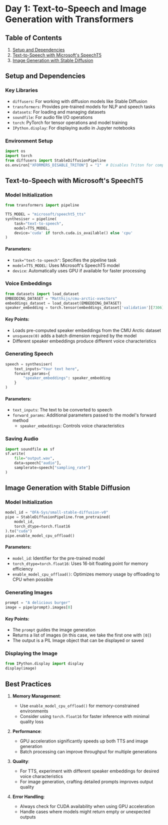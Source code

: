 # Day 1: Text-to-Speech and Image Generation with Transformers

## Table of Contents
1. [Setup and Dependencies](#setup-and-dependencies)
2. [Text-to-Speech with Microsoft's SpeechT5](#text-to-speech-with-speecht5)
3. [Image Generation with Stable Diffusion](#image-generation-with-stable-diffusion)

## Setup and Dependencies

### Key Libraries
- `diffusers`: For working with diffusion models like Stable Diffusion
- `transformers`: Provides pre-trained models for NLP and speech tasks
- `datasets`: For loading and managing datasets
- `soundfile`: For audio file I/O operations
- `torch`: PyTorch for tensor operations and model training
- `IPython.display`: For displaying audio in Jupyter notebooks

### Environment Setup
```python
import os
import torch
from diffusers import StableDiffusionPipeline
os.environ["XFORMERS_DISABLE_TRITON"] = "1"  # Disables Triton for compatibility
```

## Text-to-Speech with Microsoft's SpeechT5

### Model Initialization
```python
from transformers import pipeline

TTS_MODEL = "microsoft/speecht5_tts"
synthesiser = pipeline(
    task="text-to-speech",
    model=TTS_MODEL,
    device='cuda' if torch.cuda.is_available() else 'cpu'
)
```

#### Parameters:
- `task="text-to-speech"`: Specifies the pipeline task
- `model=TTS_MODEL`: Uses Microsoft's SpeechT5 model
- `device`: Automatically uses GPU if available for faster processing

### Voice Embeddings
```python
from datasets import load_dataset
EMBEDDING_DATASET = "Matthijs/cmu-arctic-xvectors"
embeddings_dataset = load_dataset(EMBEDDING_DATASET)
speaker_embedding = torch.tensor(embeddings_dataset['validation'][7306]["xvector"]).unsqueeze(0)
```

#### Key Points:
- Loads pre-computed speaker embeddings from the CMU Arctic dataset
- `unsqueeze(0)` adds a batch dimension required by the model
- Different speaker embeddings produce different voice characteristics

### Generating Speech
```python
speech = synthesiser(
    text_inputs="Your text here",
    forward_params={
        "speaker_embeddings": speaker_embedding
    }
)
```

#### Parameters:
- `text_inputs`: The text to be converted to speech
- `forward_params`: Additional parameters passed to the model's forward method
  - `speaker_embeddings`: Controls voice characteristics

### Saving Audio
```python
import soundfile as sf
sf.write(
    file="output.wav",
    data=speech["audio"],
    samplerate=speech["sampling_rate"]
)
```

## Image Generation with Stable Diffusion

### Model Initialization
```python
model_id = "OFA-Sys/small-stable-diffusion-v0"
pipe = StableDiffusionPipeline.from_pretrained(
    model_id, 
    torch_dtype=torch.float16
).to("cuda")
pipe.enable_model_cpu_offload()
```

#### Parameters:
- `model_id`: Identifier for the pre-trained model
- `torch_dtype=torch.float16`: Uses 16-bit floating point for memory efficiency
- `enable_model_cpu_offload()`: Optimizes memory usage by offloading to CPU when possible

### Generating Images
```python
prompt = "A delicious burger"
image = pipe(prompt).images[0]
```

#### Key Points:
- The `prompt` guides the image generation
- Returns a list of images (in this case, we take the first one with `[0]`)
- The output is a PIL Image object that can be displayed or saved

### Displaying the Image
```python
from IPython.display import display
display(image)
```

## Best Practices
1. **Memory Management**:
   - Use `enable_model_cpu_offload()` for memory-constrained environments
   - Consider using `torch.float16` for faster inference with minimal quality loss

2. **Performance**:
   - GPU acceleration significantly speeds up both TTS and image generation
   - Batch processing can improve throughput for multiple generations

3. **Quality**:
   - For TTS, experiment with different speaker embeddings for desired voice characteristics
   - For image generation, crafting detailed prompts improves output quality

4. **Error Handling**:
   - Always check for CUDA availability when using GPU acceleration
   - Handle cases where models might return empty or unexpected outputs
